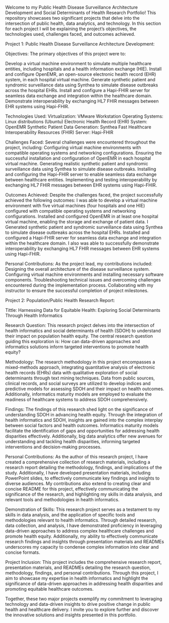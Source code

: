Welcome to my Public Health Disease Surveillance Architecture Development and Social Determinants of Health Research Portfolio! This repository showcases two significant projects that delve into the intersection of public health, data analytics, and technology. In this section for each project I will be explaining the project’s objectives, the technologies used, challenges faced, and outcomes achieved.

Project 1: Public Health Disease Surveillance Architecture Development:

Objectives:
The primary objectives of this project were to:

Develop a virtual machine environment to simulate multiple healthcare entities, including hospitals and a health information exchange (HIE).
Install and configure OpenEMR, an open-source electronic health record (EHR) system, in each hospital virtual machine.
Generate synthetic patient and syndromic surveillance data using Synthea to simulate disease outbreaks across the hospital EHRs.
Install and configure a Hapi-FHIR server for seamless data exchange and integration within the healthcare domain.
Demonstrate interoperability by exchanging HL7 FHIR messages between EHR systems using Hapi-FHIR.

Technologies Used:
Virtualization: VMware Workstation
Operating Systems: Linux distributions (Ubuntu)
Electronic Health Record (EHR) System: OpenEMR
Synthetic Patient Data Generation: Synthea
Fast Healthcare Interoperability Resources (FHIR) Server: Hapi-FHIR

Challenges Faced:
Several challenges were encountered throughout the project, including:
Configuring virtual machine environments with compatible operating systems and networking configurations.
Ensuring the successful installation and configuration of OpenEMR in each hospital virtual machine.
Generating realistic synthetic patient and syndromic surveillance data using Synthea to simulate disease outbreaks.
Installing and configuring the Hapi-FHIR server to enable seamless data exchange between healthcare entities.
Implementing and testing interoperability by exchanging HL7 FHIR messages between EHR systems using Hapi-FHIR.

Outcomes Achieved:
Despite the challenges faced, the project successfully achieved the following outcomes:
I was able to develop a virtual machine environment with five virtual machines (four hospitals and one HIE) configured with compatible operating systems and networking configurations. Installed and configured OpenEMR in at least one hospital virtual machine, enabling the storage and exchange of patient data. I Generated synthetic patient and syndromic surveillance data using Synthea to simulate disease outbreaks across the hospital EHRs. Installed and configured a Hapi-FHIR server for seamless data exchange and integration within the healthcare domain. I also was able to successfully demonstrate interoperability by exchanging HL7 FHIR messages between EHR systems using Hapi-FHIR.

Personal Contributions:
As the project lead, my contributions included:
Designing the overall architecture of the disease surveillance system.
Configuring virtual machine environments and installing necessary software components.
Troubleshooting technical issues and overcoming challenges encountered during the implementation process.
Collaborating with my instructor to ensure the successful completion of project milestones.

Project 2: Population/Public Health Research Report: 

Tittle: Harnessing Data for Equitable Health: Exploring Social Determinants Through Health Informatics 

Research Question:
This research project delves into the intersection of health informatics and social determinants of health (SDOH) to understand their impact on population health equity. The central research question guiding this exploration is: How can data-driven approaches and informatics solutions inform targeted interventions to promote health equity?

Methodology:
The research methodology in this project encompasses a mixed-methods approach, integrating quantitative analysis of electronic health records (EHRs) data with qualitative exploration of social determinants through text mining techniques. Data from public sources, clinical records, and social surveys are utilized to develop indices and predictive models for assessing SDOH and their impact on health outcomes. Additionally, informatics maturity models are employed to evaluate the readiness of healthcare systems to address SDOH comprehensively.

Findings:
The findings of this research shed light on the significance of understanding SDOH in advancing health equity. Through the integration of health informatics and SDOH, insights are gained into the complex interplay between social factors and health outcomes. Informatics maturity models facilitate the identification of gaps and opportunities for addressing health disparities effectively. Additionally, big data analytics offer new avenues for understanding and tackling health disparities, informing targeted interventions and decision-making processes.

Personal Contributions:
As the author of this research project, I have created a comprehensive collection of research materials, including a research report detailing the methodology, findings, and implications of the study. Additionally, I have developed presentation materials, including PowerPoint slides, to effectively communicate key findings and insights to diverse audiences. My contributions also extend to creating clear and concise README for this project, effectively communicating the significance of the research, and highlighting my skills in data analysis, and relevant tools and methodologies in health informatics.

Demonstration of Skills:
This research project serves as a testament to my skills in data analysis, and the application of specific tools and methodologies relevant to health informatics. Through detailed research, data collection, and analysis, I have demonstrated proficiency in leveraging data-driven approaches to address complex healthcare challenges and promote health equity. Additionally, my ability to effectively communicate research findings and insights through presentation materials and READMEs underscores my capacity to condense complex information into clear and concise formats.

Project Inclusion:
This project includes the comprehensive research report, presentation materials, and READMEs detailing the research question, methodology, findings, and personal contributions. Through this project, I aim to showcase my expertise in health informatics and highlight the significance of data-driven approaches in addressing health disparities and promoting equitable healthcare outcomes.

Together, these two major projects exemplify my commitment to leveraging technology and data-driven insights to drive positive change in public health and healthcare delivery. I invite you to explore further and discover the innovative solutions and insights presented in this portfolio.


